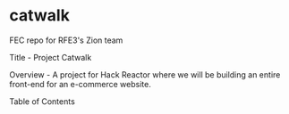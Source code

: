# catwalk
FEC repo for RFE3's Zion team

Title - Project Catwalk

Overview - A project for Hack Reactor where we will be building an entire front-end for an e-commerce website.

Table of Contents
